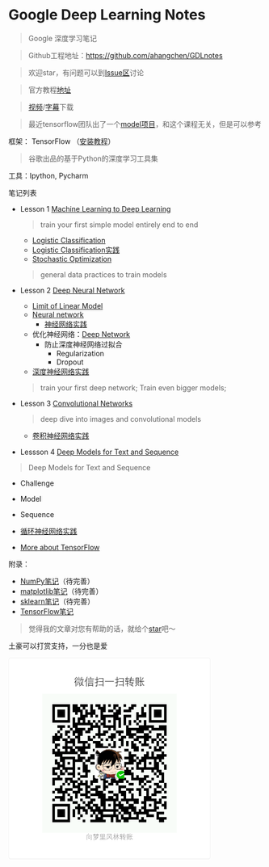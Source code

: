 # Google Deep Learning Notes

> Google 深度学习笔记

> Github工程地址：https://github.com/ahangchen/GDLnotes

> 欢迎star，有问题可以到[Issue区](https://github.com/ahangchen/GDLnotes/issues)讨论

> 官方教程[地址](https://classroom.udacity.com/courses/ud730/lessons/6370362152/concepts/63798118170923)

> [视频](http://d2uz2655q5g6b2.cloudfront.net/6370362152/L1%20Machine%20Learning%20to%20Deep%20Learning%20Videos.zip)/[字幕](http://d2uz2655q5g6b2.cloudfront.net/6370362152/L1%20Machine%20Learning%20to%20Deep%20Learning%20Subtitles.zip)下载

> 最近tensorflow团队出了一个[model项目](https://github.com/tensorflow/models)，和这个课程无关，但是可以参考
    

框架： TensorFlow （[安装教程](https://github.com/ahangchen/GDLnotes/tree/master/note/tensorflow/install.md)）
> 谷歌出品的基于Python的深度学习工具集

工具：Ipython, Pycharm

笔记列表
- Lesson 1 [Machine Learning to Deep Learning](note/lesson-1/README.md)

    > train your first simple model entirely end to end
    
    - [Logistic Classification](note/lesson-1/logistic_classify.md)
    - [Logistic Classification实践](note/lesson-1/practical.md)
    - [Stochastic Optimization](note/lesson-1/Stochastic_Optimization.md)
    
    > general data practices to train models
    
- Lesson 2 [Deep Neural Network](note/lesson-2/README.md)
    - [Limit of Linear Model](note/lesson-2/limit_linear.md)
    - [Neural network](note/lesson-2/neural_network.md)
      - [神经网络实践](note/lesson-2/neural_practical.md)
    - 优化神经网络：[Deep Network](note/lesson-2/deep_network.md)
      - 防止深度神经网络过拟合
        - Regularization
        - Dropout
    - [深度神经网络实践](note/lesson-2/deep_network_practice.md)
    
    > train your first deep network; Train even bigger models; 
    
- Lesson 3 [Convolutional Networks](note/lesson-3/README.md)

    > deep dive into images and convolutional models
    
    - [卷积神经网络实践](note/lesson-3/practice.md)
    
- Lessson 4 [Deep Models for Text and Sequence](note/lesson-4/README.md)
  
> Deep Models for Text and Sequence
  
  - Challenge
  - Model
  - Sequence
  - [循环神经网络实践](note/lesson-4/rnn_practice.md)
    

- [More about TensorFlow](note/other.md)

附录：
- [NumPy笔记](note/numpy/README.md)（待完善）
- [matplotlib笔记](note/matplotlib/README.md)（待完善）
- [sklearn笔记](note/sklearn/README.md)（待完善）
- [TensorFlow笔记](note/tensorflow/README.md)

> 觉得我的文章对您有帮助的话，就给个[star](https://github.com/ahangchen/GDLnotes)吧～

土豪可以打赏支持，一分也是爱

<img src="res/wxmoney.jpg" width = "400" height = "400" alt="图片名称" align=center />


